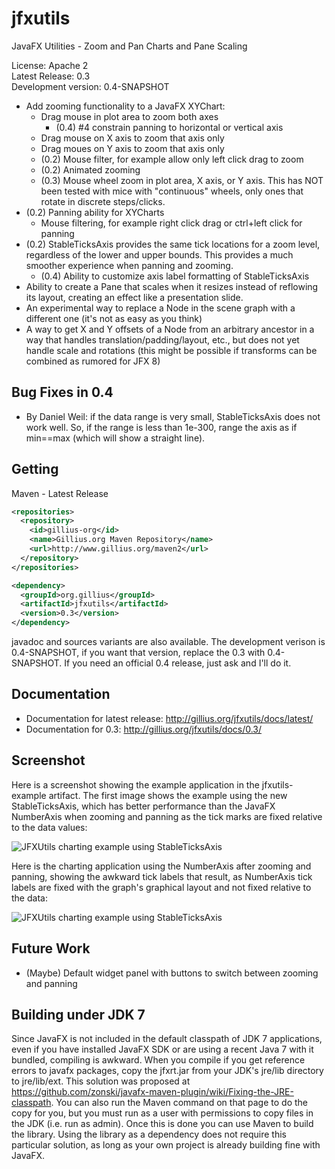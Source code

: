 jfxutils
========

JavaFX Utilities - Zoom and Pan Charts and Pane Scaling

License: Apache 2<br/>
Latest Release: 0.3<br/>
Development version: 0.4-SNAPSHOT

* Add zooming functionality to a JavaFX XYChart:
  * Drag mouse in plot area to zoom both axes
    * (0.4) #4 constrain panning to horizontal or vertical axis
  * Drag mouse on X axis to zoom that axis only
  * Drag moues on Y axis to zoom that axis only
  * (0.2) Mouse filter, for example allow only left click drag to zoom
  * (0.2) Animated zooming
  * (0.3) Mouse wheel zoom in plot area, X axis, or Y axis. This has NOT been tested with mice with "continuous" wheels, only ones that rotate in discrete steps/clicks.
* (0.2) Panning ability for XYCharts
  * Mouse filtering, for example right click drag or ctrl+left click for panning
* (0.2) StableTicksAxis provides the same tick locations for a zoom level, regardless of the lower and upper bounds. This provides a much smoother experience when panning and zooming.
  * (0.4) Ability to customize axis label formatting of StableTicksAxis
* Ability to create a Pane that scales when it resizes instead of reflowing its layout, creating an effect like a presentation slide.
* An experimental way to replace a Node in the scene graph with a different one (it's not as easy as you think)
* A way to get X and Y offsets of a Node from an arbitrary ancestor in a way that handles translation/padding/layout, etc., but does not yet handle scale and rotations (this might be possible if transforms can be combined as rumored for JFX 8)

Bug Fixes in 0.4
----------------

* By Daniel Weil: if the data range is very small, StableTicksAxis does not work well. So, if the range is less than 1e-300, range the axis as if min==max (which will show a straight line).

Getting
-------

Maven - Latest Release
```xml
<repositories>
  <repository>
    <id>gillius-org</id>
    <name>Gillius.org Maven Repository</name>
    <url>http://www.gillius.org/maven2</url>
  </repository>
</repositories>

<dependency>
  <groupId>org.gillius</groupId>
  <artifactId>jfxutils</artifactId>
  <version>0.3</version>
</dependency>
```

javadoc and sources variants are also available. The development verison is 0.4-SNAPSHOT, if you want that version, replace the 0.3 with 0.4-SNAPSHOT. If you need an official 0.4 release, just ask and I'll do it.

Documentation
-------------

* Documentation for latest release: http://gillius.org/jfxutils/docs/latest/
* Documentation for 0.3: http://gillius.org/jfxutils/docs/0.3/

Screenshot
----------

Here is a screenshot showing the example application in the jfxutils-example artifact. The first image shows the example using the new StableTicksAxis, which has better performance than the JavaFX NumberAxis when zooming and panning as the tick marks are fixed relative to the data values:

![JFXUtils charting example using StableTicksAxis](https://raw.github.com/gillius/jfxutils/master/web/screenshots/StableTicksAxisGraph.png)

Here is the charting application using the NumberAxis after zooming and panning, showing the awkward tick labels that result, as NumberAxis tick labels are fixed with the graph's graphical layout and not fixed relative to the data:

![JFXUtils charting example using StableTicksAxis](https://raw.github.com/gillius/jfxutils/master/web/screenshots/NumberAxisGraph.png)

Future Work
-----------

* (Maybe) Default widget panel with buttons to switch between zooming and panning

Building under JDK 7
--------------------

Since JavaFX is not included in the default classpath of JDK 7 applications, even if you have installed JavaFX SDK or are using a recent Java 7 with it bundled, compiling is awkward. When you compile if you get reference errors to javafx packages, copy the jfxrt.jar from your JDK's jre/lib directory to jre/lib/ext. This solution was proposed at https://github.com/zonski/javafx-maven-plugin/wiki/Fixing-the-JRE-classpath. You can also run the Maven command on that page to do the copy for you, but you must run as a user with permissions to copy files in the JDK (i.e. run as admin). Once this is done you can use Maven to build the library. Using the library as a dependency does not require this particular solution, as long as your own project is already building fine with JavaFX.
